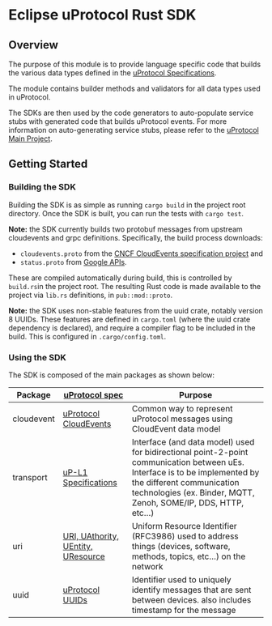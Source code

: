 # Eclipse uProtocol Rust SDK

## Overview

The purpose of this module is to provide language specific code that builds the various data types defined in the [uProtocol Specifications](https://github.com/eclipse-uprotocol/uprotocol-spec/tree/main).

The module contains builder methods and validators for all data types used in uProtocol.

The SDKs are then used by the code generators to auto-populate service stubs with generated code that builds uProtocol events. For more information on auto-generating service stubs, please refer to the [uProtocol Main Project](http://github.com/eclipse-uprotocol/uprotocol).

## Getting Started

### Building the SDK

Building the SDK is as simple as running `cargo build` in the project root directory.
Once the SDK is built, you can run the tests with `cargo test`.

__Note:__ the SDK currently builds two protobuf messages from upstream cloudevents and grpc definitions. Specifically, the build process downloads:

- `cloudevents.proto` from the [CNCF CloudEvents specification project](https://github.com/cloudevents/spec/blob/main/cloudevents/formats/cloudevents.proto) and
- `status.proto` from [Google APIs](https://github.com/googleapis/googleapis/blob/master/google/rpc/status.proto).

These are compiled automatically during build, this is controlled by `build.rs`in the project root. The resulting Rust code is made available to the project via `lib.rs` definitions, in `pub::mod::proto`.

__Note:__ the SDK uses non-stable features from the uuid crate, notably version 8 UUIDs. These features are defined in `cargo.toml` (where the uuid crate dependency is declared), and require a compiler flag to be included in the build. This is configured in `.cargo/config.toml`.

### Using the SDK

The SDK is composed of the main packages as shown below:

Package | [uProtocol spec](https://github.com/eclipse-uprotocol/uprotocol-spec) | Purpose
---|---|---
cloudevent | [uProtocol CloudEvents](https://github.com/eclipse-uprotocol/uprotocol-spec/blob/main/up-l1/cloudevents.adoc) | Common way to represent uProtocol messages using CloudEvent data model
transport | [uP-L1 Specifications](https://github.com/eclipse-uprotocol/uprotocol-spec/blob/main/up-l1/README.adoc) | Interface (and data model) used for bidirectional point-2-point communication between uEs. Interface is to be implemented by the different communication technologies (ex. Binder, MQTT, Zenoh, SOME/IP, DDS, HTTP, etc…​)
uri | [URI, UAthority, UEntity, UResource](https://github.com/eclipse-uprotocol/uprotocol-spec/blob/main/basics/uri.adoc) | Uniform Resource Identifier (RFC3986) used to address things (devices, software, methods, topics, etc…​) on the network
uuid | [uProtocol UUIDs](https://github.com/eclipse-uprotocol/uprotocol-spec/blob/main/basics/uuid.adoc) | Identifier used to uniquely identify messages that are sent between devices. also includes timestamp for the message
